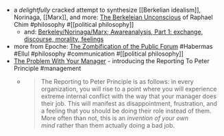 - a _delightfully_ cracked attempt to synthesize [[Berkelian idealism]], Norinaga, [[Marx]], and more: [The Berkeleian Unconscious](https://epochemagazine.org/65/section-23-the-berkeleian-unconscious-marx/) of Raphael Chim #philosophy #[[political philosophy]]
	- and: [Berkeley/Norinaga/Marx; Awareanalysis, Part 1: exchange, discourse, morality, feelings](https://epochemagazine.org/68/berkeley-norinaga-marx-awareanalysis-part-1-exchange-discourse-morality-feelings/)
- more from Epoche: [The Zombification of the Public Forum](https://epochemagazine.org/68/the-zombification-of-the-public-forum/) #Habermas #Ellul #philosophy #communication #[[political philosophy]]
- [The Problem With Your Manager](https://www.theengineeringmanager.com/managing-managers/the-problem-with-your-manager/) - introducing the Reporting To Peter Principle #management
	- > The Reporting to Peter Principle is as follows: in every organization, you will rise to a point where you will experience extreme internal conflict with the way that your manager does their job. This will manifest as disappointment, frustration, and a feeling that you should be doing their role instead of them. More often than not, this is an *invention of your own mind* rather than them actually doing a bad job.